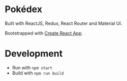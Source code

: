 # Pokédex

Built with ReactJS, Redux, React Router and Material UI.

Bootstrapped with [Create React App](https://github.com/facebookincubator/create-react-app).

# Development

* Run with `npm start`
* Build with `npm run build`
